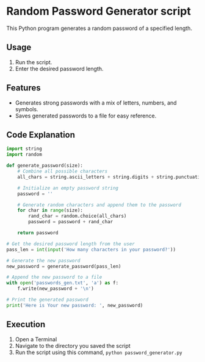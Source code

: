 # Random Password Generator script

This Python program generates a random password of a specified length.

## Usage

1. Run the script.
2. Enter the desired password length.

## Features
* Generates strong passwords with a mix of letters, numbers, and symbols.
* Saves generated passwords to a file for easy reference.

## Code Explanation

```python
import string
import random

def generate_password(size):
    # Combine all possible characters
    all_chars = string.ascii_letters + string.digits + string.punctuation

    # Initialize an empty password string
    password = ''

    # Generate random characters and append them to the password
    for char in range(size):
        rand_char = random.choice(all_chars)
        password = password + rand_char

    return password

# Get the desired password length from the user
pass_len = int(input('How many characters in your password?'))

# Generate the new password
new_password = generate_password(pass_len)

# Append the new password to a file
with open('passwords_gen.txt', 'a') as f:
    f.write(new_password + '\n')

# Print the generated password
print('Here is Your new password: ', new_password)
```
## Execution
1. Open a Terminal
2. Navigate to the directory you saved the script
3. Run the script using this command, `python password_generator.py`
